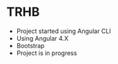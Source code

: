 # TRHB

- Project started using Angular CLI 
- Using Angular 4.X
- Bootstrap
- Project is in progress
